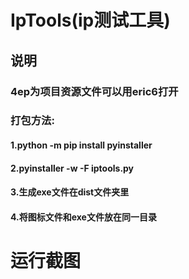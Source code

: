 # IpTools(ip测试工具)
## 说明
### 4ep为项目资源文件可以用eric6打开
### 打包方法:
#### 1.python -m pip install pyinstaller
#### 2.pyinstaller -w -F iptools.py
#### 3.生成exe文件在dist文件夹里
#### 4.将图标文件和exe文件放在同一目录




# 运行截图
